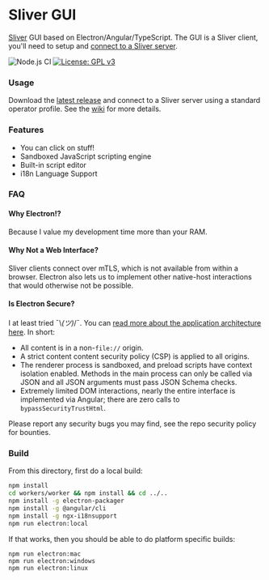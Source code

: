 # Sliver GUI

[Sliver](https://github.com/BishopFox/sliver) GUI based on Electron/Angular/TypeScript. The GUI is a Sliver client, you'll need to setup and [connect to a Sliver server](https://github.com/BishopFox/sliver/wiki/Multiplayer-Mode).

![Node.js CI](https://github.com/moloch--/sliver-gui/workflows/Node.js%20CI/badge.svg) [![License: GPL v3](https://img.shields.io/badge/License-GPLv3-blue.svg)](https://www.gnu.org/licenses/gpl-3.0)

### Usage

Download the [latest release](https://github.com/moloch--/sliver-gui/releases) and connect to a Sliver server using a standard operator profile. See the [wiki](https://github.com/moloch--/sliver-gui/wiki) for more details.

### Features

* You can click on stuff!
* Sandboxed JavaScript scripting engine
* Built-in script editor
* i18n Language Support


### FAQ

#### Why Electron!?

Because I value my development time more than your RAM.

#### Why Not a Web Interface?

Sliver clients connect over mTLS, which is not available from within a browser. Electron also lets us to implement other native-host interactions that would otherwise not be possible.

#### Is Electron Secure?

I at least tried ¯\\_(ツ)_/¯. You can [read more about the application architecture here](https://github.com/moloch--/reasonably-secure-electron). In short:
 * All content is in a non-`file://` origin.
 * A strict content content security policy (CSP) is applied to all origins.
 * The renderer process is sandboxed, and preload scripts have context isolation enabled. Methods in the main process can only be called via JSON and all JSON arguments must pass JSON Schema checks.
 * Extremely limited DOM interactions, nearly the entire interface is implemented via Angular; there are zero calls to `bypassSecurityTrustHtml`.

Please report any security bugs you may find, see the repo security policy for bounties.

### Build

From this directory, first do a local build:

```bash
npm install
cd workers/worker && npm install && cd ../..
npm install -g electron-packager
npm install -g @angular/cli
npm install -g ngx-i18nsupport
npm run electron:local
```

If that works, then you should be able to do platform specific builds:

```
npm run electron:mac
npm run electron:windows
npm run electron:linux
```
